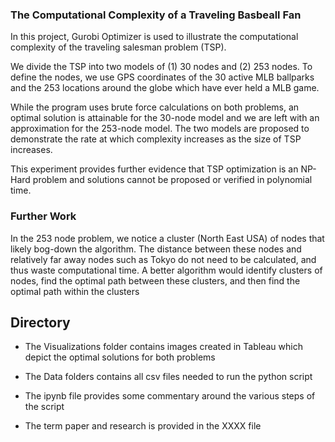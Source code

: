 ### The Computational Complexity of a Traveling Basbeall Fan

In this project, Gurobi Optimizer is used to illustrate the computational complexity of the traveling salesman problem (TSP).

We divide the TSP into two models of (1) 30 nodes and (2) 253 nodes. To define the nodes, we use GPS coordinates 
of the 30 active MLB ballparks and the 253 locations around the globe which have ever held a MLB game.

While the program uses brute force calculations on both problems, an optimal solution is attainable for the 30-node 
model and we are left with an approximation for the 253-node model. The two models are proposed to demonstrate the rate 
at which complexity increases as the size of TSP increases.

This experiment provides further evidence that TSP optimization is an NP-Hard problem and solutions cannot 
be proposed or verified in polynomial time.

### Further Work
In the 253 node problem, we notice a cluster (North East USA) of nodes that likely bog-down the algorithm. The distance between these nodes and relatively far away nodes such as Tokyo do not need to be calculated, and thus waste computational time. A better algorithm would identify clusters of nodes, find the optimal path between these clusters, and then find the optimal path within the clusters

## Directory

* The Visualizations folder contains images created in Tableau which depict the optimal solutions for both problems

* The Data folders contains all csv files needed to run the python script

* The ipynb file provides some commentary around the various steps of the script

* The term paper and research is provided in the XXXX file
